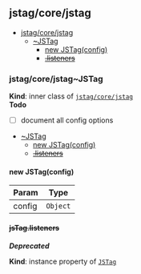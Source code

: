 <a name="module_jstag/core/jstag"></a>

## jstag/core/jstag

* [jstag/core/jstag](#module_jstag/core/jstag)
    * [~JSTag](#module_jstag/core/jstag..JSTag)
        * [new JSTag(config)](#new_module_jstag/core/jstag..JSTag_new)
        * ~~[.listeners](#module_jstag/core/jstag..JSTag+listeners)~~

<a name="module_jstag/core/jstag..JSTag"></a>

### jstag/core/jstag~JSTag
**Kind**: inner class of <code>[jstag/core/jstag](#module_jstag/core/jstag)</code>  
**Todo**

- [ ] document all config options


* [~JSTag](#module_jstag/core/jstag..JSTag)
    * [new JSTag(config)](#new_module_jstag/core/jstag..JSTag_new)
    * ~~[.listeners](#module_jstag/core/jstag..JSTag+listeners)~~

<a name="new_module_jstag/core/jstag..JSTag_new"></a>

#### new JSTag(config)

| Param | Type |
| --- | --- |
| config | <code>Object</code> | 

<a name="module_jstag/core/jstag..JSTag+listeners"></a>

#### ~~jsTag.listeners~~
***Deprecated***

**Kind**: instance property of <code>[JSTag](#module_jstag/core/jstag..JSTag)</code>  
